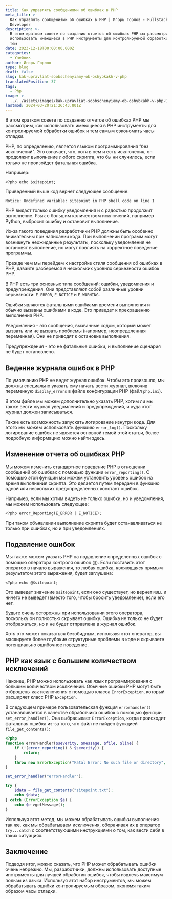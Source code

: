 ```yaml
---
title: Как управлять сообщениями об ошибках в PHP
meta_title: >-
  Как управлять сообщениями об ошибках в PHP | Игорь Горлов - Fullstack
  Developer
description: >-
  В этом кратком совете по созданию отчетов об ошибках PHP мы рассмотрим, как
  использовать имеющиеся в PHP инструменты для контролируемой обработки ошибок и
  тем
date: 2023-12-18T00:00:00.000Z
categories:
  - Учебник
author: Игорь Горлов
type: blog
draft: false
slug: kak-upravliat-soobschenyiamy-ob-oshybkakh-v-php
translatedPosition: 37
tags:
  - Php
image: >-
  ../../assets/images/kak-upravliat-soobschenyiamy-ob-oshybkakh-v-php-Dec-18-2023.avif
lastmod: 2024-03-20T21:26:43.801Z
---
```


В этом кратком совете по созданию отчетов об ошибках PHP мы рассмотрим, как использовать имеющиеся в PHP инструменты для контролируемой обработки ошибок и тем самым сэкономить часы отладки.

PHP, по определению, является языком программирования ”без исключений". Это означает, что, хотя в нем и есть исключения, он продолжит выполнение любого скрипта, что бы ни случилось, если только не произойдет фатальная ошибка.

Например:

`<?php echo $sitepoint;`

Приведенный выше код вернет следующее сообщение:

`Notice: Undefined variable: sitepoint in PHP shell code on line 1`

PHP выдаст только ошибку уведомления и с радостью продолжит выполнение. Язык с большим количеством исключений, например Python, выбросит ошибку и остановит выполнение.

Из-за такого поведения разработчики PHP должны быть особенно внимательны при написании кода. При выполнении программ могут возникнуть неожиданные результаты, поскольку уведомления не остановят выполнение, но могут повлиять на корректное поведение программы.

Прежде чем мы перейдем к настройке стиля сообщения об ошибках в PHP, давайте разберемся в нескольких уровнях серьезности ошибок PHP.

В PHP есть три основных типа сообщений: ошибки, уведомления и предупреждения. Они представляют собой различные уровни серьезности: `E_ERROR`, `E_NOTICE` и `E_WARNING`.

Ошибки являются фатальными ошибками времени выполнения и обычно вызваны ошибками в коде. Это приведет к прекращению выполнения PHP.

Уведомления - это сообщения, вызванные кодом, который может вызвать или не вызвать проблемы (например, неопределенная переменная). Они не приводят к остановке выполнения.

Предупреждения - это не фатальные ошибки, и выполнение сценария не будет остановлено.

## Ведение журнала ошибок в PHP

По умолчанию PHP не ведет журнал ошибок. Чтобы это произошло, мы должны специально указать ему начать вести журнал, включив переменную `display_errors` в файле конфигурации PHP (файл `php.ini`).

В этом файле мы можем дополнительно указать PHP, хотим ли мы также вести журнал уведомлений и предупреждений, и куда этот журнал должен записываться.

Также есть возможность запускать логирование изнутри кода. Для этого мы можем использовать функцию `error_log()`. Поскольку логирование ошибок не является основной темой этой статьи, более подробную информацию можно найти здесь.

## Изменение отчета об ошибках PHP

Мы можем изменить стандартное поведение PHP в отношении сообщений об ошибках с помощью функции `error_reporting()`. С помощью этой функции мы можем установить уровень ошибок на время выполнения скрипта. Это делается путем передачи в функцию одной или нескольких предопределенных констант ошибок.

Например, если мы хотим видеть не только ошибки, но и уведомления, мы можем использовать следующее:

`<?php error_Reporting(E_ERROR | E_NOTICE);`

При таком объявлении выполнение скрипта будет останавливаться не только при ошибках, но и при уведомлениях.

## Подавление ошибок

Мы также можем указать PHP на подавление определенных ошибок с помощью оператора контроля ошибок (`@`). Если поставить этот оператор в начало выражения, то любая ошибка, являющаяся прямым результатом этого выражения, будет заглушена:

`<?php echo @$sitepoint;`

Это выведет значение `$sitepoint`, если оно существует, но вернет `NULL` и ничего не выведет (вместо того, чтобы бросить уведомление), если его нет.

Будьте очень осторожны при использовании этого оператора, поскольку он полностью скрывает ошибку. Ошибка не только не будет отображаться, но и не будет отправлена в журнал ошибок.

Хотя это может показаться безобидным, используя этот оператор, вы маскируете более глубокие структурные проблемы в коде и скрываете потенциально ошибочное поведение.

## PHP как язык с большим количеством исключений

Наконец, PHP можно использовать как язык программирования с большим количеством исключений. Обычные ошибки PHP могут быть отброшены как исключения с помощью класса `ErrorException`, который расширяет класс PHP `Exception`.

В следующем примере пользовательская функция `errorhandler()` устанавливается в качестве обработчика ошибок с помощью функции `set_error_handler()`. Она выбрасывает `ErrorException`, когда происходит фатальная ошибка из-за того, что файл не найден функцией `file_get_contents()`:

```php
<?php
function errorHandler($severity, $message, $file, $line) {
    if (!(error_reporting() & $severity)) {
        return;
    }
    throw new ErrorException("Fatal Error: No such file or directory", 0, E_ERROR);
}

set_error_handler("errorHandler");

try {
    $data = file_get_contents("sitepoint.txt");
    echo $data;
} catch (ErrorException $e) {
    echo $e->getMessage();
}
```

Используя этот метод, мы можем обрабатывать ошибки выполнения так же, как мы обрабатываем исключения, оборачивая их в оператор `try...catch` с соответствующими инструкциями о том, как вести себя в таких ситуациях.

## Заключение

Подводя итог, можно сказать, что PHP может обрабатывать ошибки очень небрежно. Мы, разработчики, должны использовать доступные инструменты для лучшей обработки ошибок, чтобы извлечь максимум пользы из языка. Используя этот набор инструментов, мы можем обрабатывать ошибки контролируемым образом, экономя таким образом часы отладки.
